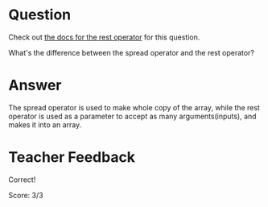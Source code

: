 # Question
Check out [the docs for the rest operator](https://developer.mozilla.org/en-US/docs/Web/JavaScript/Reference/Functions/rest_parameters) for this question.

What's the difference between the spread operator and the rest operator?

# Answer
The spread operator is used to make whole copy of the array, while the rest  operator is used as a parameter to accept as many arguments(inputs), and makes it into an array.

# Teacher Feedback

Correct!

Score: 3/3